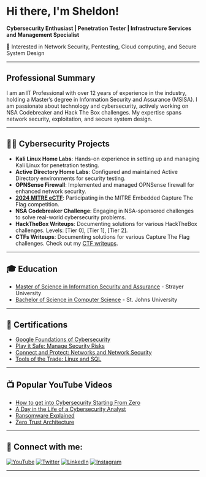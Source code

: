 # Hi there, I'm Sheldon!
**Cybersecurity Enthusiast | Penetration Tester | Infrastructure Services and Management Specialist**

🔐 Interested in Network Security, Pentesting, Cloud computing, and Secure System Design

---

## Professional Summary
I am an IT Professional with over 12 years of experience in the industry, holding a Master’s degree in Information Security and Assurance (MSISA). I am passionate about technology and cybersecurity, actively working on NSA Codebreaker and Hack The Box challenges. My expertise spans network security, exploitation, and secure system design.

---

## 👨‍💻 Cybersecurity Projects
- **Kali Linux Home Labs**: Hands-on experience in setting up and managing Kali Linux for penetration testing.
- **Active Directory Home Labs**: Configured and maintained Active Directory environments for security testing.
- **OPNSense Firewall**: Implemented and managed OPNSense firewall for enhanced network security.
- **[2024 MITRE eCTF](https://sb.ectf.mitre.org)**: Participating in the MITRE Embedded Capture The Flag competition.
- **NSA Codebreaker Challenge**: Engaging in NSA-sponsored challenges to solve real-world cybersecurity problems.
- **HackTheBox Writeups**: Documenting solutions for various HackTheBox challenges. Levels: [Tier 0], [Tier 1], [Tier 2].
- **CTFs Writeups**: Documenting solutions for various Capture The Flag challenges. Check out my [CTF writeups](https://github.com/lorcoom7/CTF-Writeups).

---

## 🎓 Education
- [Master of Science in Information Security and Assurance](https://github.com/lorcoom7/MSISA/blob/main/Masters%20Degree.pdf) - Strayer University
- [Bachelor of Science in Computer Science](https://github.com/lorcoom7/Computer-Science/blob/main/Bachelor%20Degree_1.pdf) - St. Johns University

---

## 📜 Certifications
- [Google Foundations of Cybersecurity](https://coursera.org/share/65d0a2d4d790ab54becd7f17b041d947)
- [Play it Safe: Manage Security Risks](https://www.coursera.org/account/accomplishments/verify/XG0LAN5NTOJB)
- [Connect and Protect: Networks and Network Security](https://coursera.org/share/d20125df02038f1a2d0211e9d6e74d80)
- [Tools of the Trade: Linux and SQL](https://www.coursera.org/account/accomplishments/certificate/YEH68N8HDKEI)
---

## 📺 Popular YouTube Videos
- [How to get into Cybersecurity Starting From Zero](https://youtu.be/OeNk_gNPOmA?si=beZsQcoKc56YstMg)
- [A Day in the Life of a Cybersecurity Analyst](https://youtube.com/shorts/j4ouExqE0PU?si=gKpxvygaCfTmkM0C)
- [Ransomware Explained](https://youtube.com/shorts/1vh1m4qTTMw?si=xg03cpJ8NP1o5Xha)
- [Zero Trust Architecture](https://youtu.be/ib6i68OaCMg?si=tRSj7AltWKlljtCx)

---

## 🤳 Connect with me:
[![YouTube](https://cdn.jsdelivr.net/npm/simple-icons@v3/icons/youtube.svg)](https://www.youtube.com/watch?v=AbGmlCRLBbI)
[![Twitter](https://cdn.jsdelivr.net/npm/simple-icons@v3/icons/twitter.svg)](https://twitter.com/)
[![LinkedIn](https://cdn.jsdelivr.net/npm/simple-icons@v3/icons/linkedin.svg)](https://www.linkedin.com/in/sheldon-brown-cybersecurity)
[![Instagram](https://cdn.jsdelivr.net/npm/simple-icons@v3/icons/instagram.svg)](https://www.instagram.com/)

---

<!--
**sheldonthecyberguy/sheldonthecyberguy** is a ✨ _special_ ✨ repository because its `README.md` (this file) appears on your GitHub profile.

Here are some ideas to get you started:

- 🔭 I’m currently working on ...
- 🌱 I’m currently learning ...
- 👯 I’m looking to collaborate on ...
- 🤔 I’m looking for help with ...
- 💬 Ask me about ...
- 📫 How to reach me: ...
- 😄 Pronouns: ...
- ⚡ Fun fact: ...
-->
